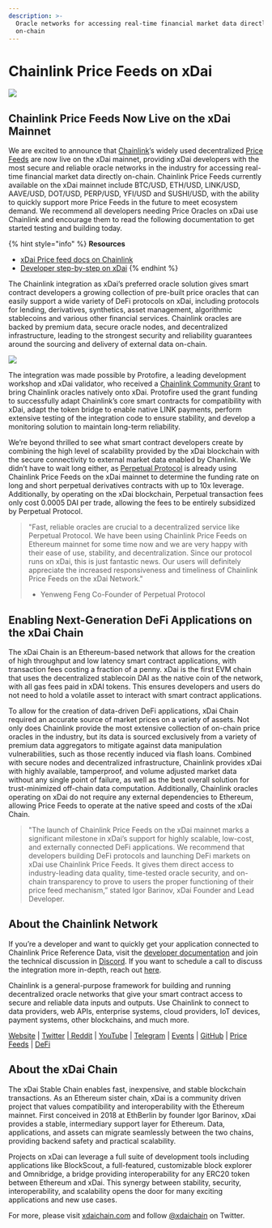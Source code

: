 ```yaml
---
description: >-
  Oracle networks for accessing real-time financial market data directly
  on-chain
---
```


# Chainlink Price Feeds on xDai



![](https://lh3.googleusercontent.com/91cm_KbMn4Qfk_G4U17ooD_SYsao8gkywHdmSmeRSXc9E-3O9ScmZTPgg87UCHclNNEnSx79198ntLjS6GEeOXwOENlBk3XLH8p1HfIAeWSAS8mLH7DUbrfOIzjmMIpV1XRBk65w)

## **Chainlink Price Feeds Now Live on the xDai Mainnet**

We are excited to announce that [Chainlink](http://chain.link)’s widely used decentralized [Price Feeds](https://data.chain.link/) are now live on the xDai mainnet, providing xDai developers with the most secure and reliable oracle networks in the industry for accessing real-time financial market data directly on-chain. Chainlink Price Feeds currently available on the xDai mainnet include BTC/USD, ETH/USD, LINK/USD, AAVE/USD, DOT/USD, PERP/USD, YFI/USD and SUSHI/USD, with the ability to quickly support more Price Feeds in the future to meet ecosystem demand. We recommend all developers needing Price Oracles on xDai use Chainlink and encourage them to read the following documentation to get started testing and building today.

{% hint style="info" %}
**Resources**

* [xDai Price feed docs on Chainlink](https://docs.chain.link/docs/xdai-price-feeds)
* [Developer step-by-step on xDai](../../../for-developers/developer-resources/chainlink-price-feeds.md)
{% endhint %}

The Chainlink integration as xDai’s preferred oracle solution gives smart contract developers a growing collection of pre-built price oracles that can easily support a wide variety of DeFi protocols on xDai, including protocols for lending, derivatives, synthetics, asset management, algorithmic stablecoins and various other financial services. Chainlink oracles are backed by premium data, secure oracle nodes, and decentralized infrastructure, leading to the strongest security and reliability guarantees around the sourcing and delivery of external data on-chain.

![](https://lh5.googleusercontent.com/ixvrQDmY--Fi09Bm921cXSdXhIelb-DDA2wDfoq1VwIJAccVW2fe5VDZsQK-4xtQJg58CcgJnoRkuPIFkUDAE6zB4XHH68mll4-qs57EG8-BkJg9DFhv8tcMPaceilVf0n_ItJoA)

The integration was made possible by Protofire, a leading development workshop and xDai validator, who received a [Chainlink Community Grant](https://blog.chain.link/protofire-receives-a-chainlink-community-grant-for-an-integration-with-xdai/) to bring Chainlink oracles natively onto xDai. Protofire used the grant funding to successfully adapt Chainlink’s core smart contracts for compatibility with xDai, adapt the token bridge to enable native LINK payments, perform extensive testing of the integration code to ensure stability, and develop a monitoring solution to maintain long-term reliability. 

We’re beyond thrilled to see what smart contract developers create by combining the high level of scalability provided by the xDai blockchain with the secure connectivity to external market data enabled by Chanlink. We didn’t have to wait long either, as [Perpetual Protocol](https://perp.fi/) is already using Chainlink Price Feeds on the xDai mainnet to determine the funding rate on long and short perpetual derivatives contracts with up to 10x leverage. Additionally, by operating on the xDai blockchain, Perpetual transaction fees only cost 0.0005 DAI per trade, allowing the fees to be entirely subsidized by Perpetual Protocol. 

> "Fast, reliable oracles are crucial to a decentralized service like Perpetual Protocol. We have been using Chainlink Price Feeds on Ethereum mainnet for some time now and we are very happy with their ease of use, stability, and decentralization. Since our protocol runs on xDai, this is just fantastic news. Our users will definitely appreciate the increased responsiveness and timeliness of Chainlink Price Feeds on the xDai Network."  
>   
> - Yenweng Feng Co-Founder of Perpetual Protocol

## **Enabling Next-Generation DeFi Applications on the xDai Chain**

The xDai Chain is an Ethereum-based network that allows for the creation of high throughput and low latency smart contract applications, with transaction fees costing a fraction of a penny. xDai is the first EVM chain that uses the decentralized stablecoin DAI as the native coin of the network, with all gas fees paid in xDAI tokens. This ensures developers and users do not need to hold a volatile asset to interact with smart contract applications. 

To allow for the creation of data-driven DeFi applications, xDai Chain required an accurate source of market prices on a variety of assets. Not only does Chainlink provide the most extensive collection of on-chain price oracles in the industry, but its data is sourced exclusively from a variety of premium data aggregators to mitigate against data manipulation vulnerabilities, such as those recently induced via flash loans. Combined with secure nodes and decentralized infrastructure, Chainlink provides xDai with highly available, tamperproof, and volume adjusted market data without any single point of failure, as well as the best overall solution for trust-minimized off-chain data computation. Additionally, Chainlink oracles operating on xDai do not require any external dependencies to Ethereum, allowing Price Feeds to operate at the native speed and costs of the xDai Chain. 

> "The launch of Chainlink Price Feeds on the xDai mainnet marks a significant milestone in xDai’s support for highly scalable, low-cost, and externally connected DeFi applications. We recommend that developers building DeFi protocols and launching DeFi markets on xDai use Chainlink Price Feeds. It gives them direct access to industry-leading data quality, time-tested oracle security, and on-chain transparency to prove to users the proper functioning of their price feed mechanism,” stated Igor Barinov, xDai Founder and Lead Developer.

## **About the Chainlink Network**

If you’re a developer and want to quickly get your application connected to Chainlink Price Reference Data, visit the [developer documentation](https://docs.chain.link) and join the technical discussion in [Discord](https://discordapp.com/invite/aSK4zew). If you want to schedule a call to discuss the integration more in-depth, reach out [here](https://chainlink.typeform.com/to/gEwrPO).

Chainlink is a general-purpose framework for building and running decentralized oracle networks that give your smart contract access to secure and reliable data inputs and outputs. Use Chainlink to connect to data providers, web APIs, enterprise systems, cloud providers, IoT devices, payment systems, other blockchains, and much more.  
  
[Website](https://chain.link) \|  [Twitter](https://twitter.com/chainlink) \|[ Reddit](https://www.reddit.com/r/Chainlink/) \| [YouTube](https://www.youtube.com/channel/UCnjkrlqaWEBSnKZQ71gdyFA) \| [Telegram](https://t.me/chainlinkofficial) \| [Events](https://blog.chain.link/tag/events/) \| [GitHub](https://github.com/smartcontractkit/chainlink) \| [Price Feeds](https://feeds.chain.link/) \| [DeFi](https://www.chain.link/solutions/defi)

## **About the xDai Chain**

The xDai Stable Chain enables fast, inexpensive, and stable blockchain transactions. As an Ethereum sister chain, xDai is a community driven project that values compatibility and interoperability with the Ethereum mainnet. First conceived in 2018 at EthBerlin by founder Igor Barinov, xDai provides a stable, intermediary support layer for Ethereum. Data, applications, and assets can migrate seamlessly between the two chains, providing backend safety and practical scalability.

Projects on xDai can leverage a full suite of development tools including applications like BlockScout, a full-featured, customizable block explorer and Omnibridge, a bridge providing interoperability for any ERC20 token between Ethereum and xDai. This synergy between stability, security, interoperability, and scalability opens the door for many exciting applications and new use cases.

For more, please visit ​[xdaichain.com](https://www.xdaichain.com/) and follow [@xdaichain](https://twitter.com/xdaichain) on Twitter.  


